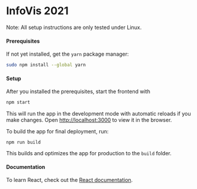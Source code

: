 # InfoVis 2021

Note: All setup instructions are only tested under Linux.

#### Prerequisites

If not yet installed, get the `yarn` package manager:
```bash
sudo npm install --global yarn
```

#### Setup

After you installed the prerequisites, start the frontend with 
```bash
npm start
```
This will run the app in the development mode with automatic reloads if you make changes.
Open [http://localhost:3000](http://localhost:3000) to view it in the browser.

To build the app for final deployment, run:
```
npm run build
```

This builds and optimizes the app for production to the `build` folder.

#### Documentation

To learn React, check out the [React documentation](https://reactjs.org/).
